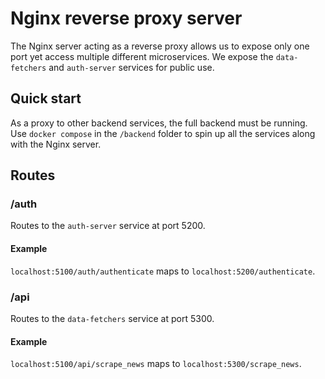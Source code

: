 # Nginx reverse proxy server

The Nginx server acting as a reverse proxy allows us to expose only one port yet access multiple different microservices. We expose the `data-fetchers` and `auth-server` services for public use.

## Quick start

As a proxy to other backend services, the full backend must be running. Use `docker compose` in the `/backend` folder to spin up all the services along with the Nginx server.

## Routes

### /auth

Routes to the `auth-server` service at port 5200.

#### Example
`localhost:5100/auth/authenticate` maps to `localhost:5200/authenticate`.

### /api

Routes to the `data-fetchers` service at port 5300.

#### Example
`localhost:5100/api/scrape_news` maps to `localhost:5300/scrape_news`.